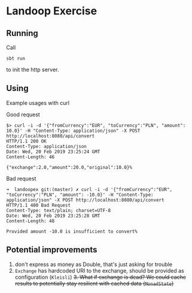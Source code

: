 # Landoop Exercise

## Running

Call
```
sbt run
```
to init the http server.

## Using

Example usages with curl

Good request

```
$> curl -i -d '{"fromCurrency":"EUR", "toCurrency":"PLN", "amount": 10.0}' -H "Content-Type: application/json" -X POST http://localhost:8080/api/convert
HTTP/1.1 200 OK
Content-Type: application/json
Date: Wed, 20 Feb 2019 23:25:24 GMT
Content-Length: 46

{"exchange":2.0,"amount":20.0,"original":10.0}%
```

Bad request

```
➜  landoopex git:(master) ✗ curl -i -d '{"fromCurrency":"EUR", "toCurrency":"PLN", "amount": -10.0}' -H "Content-Type: application/json" -X POST http://localhost:8080/api/convert
HTTP/1.1 400 Bad Request
Content-Type: text/plain; charset=UTF-8
Date: Wed, 20 Feb 2019 23:25:28 GMT
Content-Length: 48

Provided amount -10.0 is insufficient to convert%
```

## Potential improvements

1. don't express as money as Double, that's just asking for trouble
2. `Exchange` has hardcoded URI to the exchange, should be provided as configuration (`Kleisli`)
~~3. What if exchange is dead? We could cache results to potentially stay resilient with cached data (`MonadState`)~~
